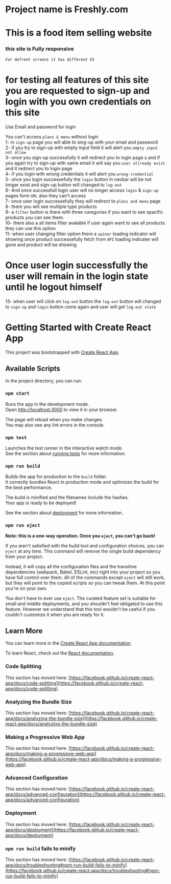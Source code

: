 <!-- About this App -->
<!-- Start -->
# Project name is Freshly.com
# This is a food item selling website

### this site is Fully responsive
`For defrent screens it has different UI`
# for testing all features of this site you are requested to sign-up and login with you own credentials on this site
Use Email and password for login



<!-- Functionality -->
You can't access `plans & menu` without login <br/>
1- in `sign-up` page you will able to sing-up with your email and password <br/>
2- if you try to sign-up with empty input field it will alert you `empty input not allow` <br/>
3- once you sign-up successfully it will redirect you to login page `&` and if you again try to sign-up with same email it will say you `user allready exist` and it redirect you to login page <br/>
4- if you login with wrong credentials it will alert you `wrong credential` <br/>
5- once you login successefully the `login` button in navbar will be not longer exist and sign-up button will changed to `log-out` <br/>
6- And once successfull login user will no longer access `login` & `sign-up` pages form `URL` also they can't access <br/>
7- once user login successefully they will redirect to `plans and menu` page <br/>
8- there you will see multiple type products <br/>
9- a `filter` button is there with three caregories if you want to see spacific products you can see them. <br/>
10- there also a all items filter avalable if user again want to see all products they can use this option <br/>
11- when user changing filter option there a `spiner` loading indicator will showing once product successefully fetch from `API` loading indicater will gone and product will be showing <br/>
# Once user login successfully the user will remain in the login state until he logout himself

13- when user will click on `log-out` button the `log-out` button will changed to `sign-up` and `login` button come again and user will get `log-out state` <br/>

<!-- End -->















































# Getting Started with Create React App

This project was bootstrapped with [Create React App](https://github.com/facebook/create-react-app).

## Available Scripts

In the project directory, you can run:

### `npm start`

Runs the app in the development mode.\
Open [http://localhost:3000](http://localhost:3000) to view it in your browser.

The page will reload when you make changes.\
You may also see any lint errors in the console.

### `npm test`

Launches the test runner in the interactive watch mode.\
See the section about [running tests](https://facebook.github.io/create-react-app/docs/running-tests) for more information.

### `npm run build`

Builds the app for production to the `build` folder.\
It correctly bundles React in production mode and optimizes the build for the best performance.

The build is minified and the filenames include the hashes.\
Your app is ready to be deployed!

See the section about [deployment](https://facebook.github.io/create-react-app/docs/deployment) for more information.

### `npm run eject`

**Note: this is a one-way operation. Once you `eject`, you can't go back!**

If you aren't satisfied with the build tool and configuration choices, you can `eject` at any time. This command will remove the single build dependency from your project.

Instead, it will copy all the configuration files and the transitive dependencies (webpack, Babel, ESLint, etc) right into your project so you have full control over them. All of the commands except `eject` will still work, but they will point to the copied scripts so you can tweak them. At this point you're on your own.

You don't have to ever use `eject`. The curated feature set is suitable for small and middle deployments, and you shouldn't feel obligated to use this feature. However we understand that this tool wouldn't be useful if you couldn't customize it when you are ready for it.

## Learn More

You can learn more in the [Create React App documentation](https://facebook.github.io/create-react-app/docs/getting-started).

To learn React, check out the [React documentation](https://reactjs.org/).

### Code Splitting

This section has moved here: [https://facebook.github.io/create-react-app/docs/code-splitting](https://facebook.github.io/create-react-app/docs/code-splitting)

### Analyzing the Bundle Size

This section has moved here: [https://facebook.github.io/create-react-app/docs/analyzing-the-bundle-size](https://facebook.github.io/create-react-app/docs/analyzing-the-bundle-size)

### Making a Progressive Web App

This section has moved here: [https://facebook.github.io/create-react-app/docs/making-a-progressive-web-app](https://facebook.github.io/create-react-app/docs/making-a-progressive-web-app)

### Advanced Configuration

This section has moved here: [https://facebook.github.io/create-react-app/docs/advanced-configuration](https://facebook.github.io/create-react-app/docs/advanced-configuration)

### Deployment

This section has moved here: [https://facebook.github.io/create-react-app/docs/deployment](https://facebook.github.io/create-react-app/docs/deployment)

### `npm run build` fails to minify

This section has moved here: [https://facebook.github.io/create-react-app/docs/troubleshooting#npm-run-build-fails-to-minify](https://facebook.github.io/create-react-app/docs/troubleshooting#npm-run-build-fails-to-minify)
